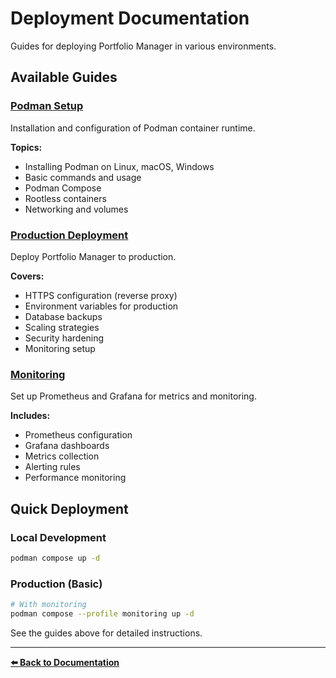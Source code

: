 # Deployment Documentation

Guides for deploying Portfolio Manager in various environments.

## Available Guides

### [Podman Setup](podman.md)
Installation and configuration of Podman container runtime.

**Topics:**
- Installing Podman on Linux, macOS, Windows
- Basic commands and usage
- Podman Compose
- Rootless containers
- Networking and volumes

### [Production Deployment](production.md)
Deploy Portfolio Manager to production.

**Covers:**
- HTTPS configuration (reverse proxy)
- Environment variables for production
- Database backups
- Scaling strategies
- Security hardening
- Monitoring setup

### [Monitoring](monitoring.md)
Set up Prometheus and Grafana for metrics and monitoring.

**Includes:**
- Prometheus configuration
- Grafana dashboards
- Metrics collection
- Alerting rules
- Performance monitoring

## Quick Deployment

### Local Development
```bash
podman compose up -d
```

### Production (Basic)
```bash
# With monitoring
podman compose --profile monitoring up -d
```

See the guides above for detailed instructions.

---

**[⬅️ Back to Documentation](../README.md)**
